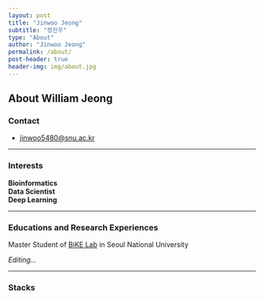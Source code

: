 ```yaml
---
layout: post
title: "Jinwoo Jeong"
subtitle: "정진우"
type: "About"
author: "Jinwoo Jeong"
permalink: /about/
post-header: true
header-img: img/about.jpg
---
```


## About William Jeong

### Contact

- [jinwoo5480@snu.ac.kr](mailto:jinwoo5480@snu.ac.kr)

---------

### Interests

**Bioinformatics**<br />**Data Scientist**<br />
**Deep Learning**

--------

### Educations and Research Experiences

Master Student of  [BiKE Lab]( http://bike.snu.ac.kr/ ) in Seoul National University

*Editing...*

---------------

### Stacks

<a frameborder="0" data-theme="dark" data-layers="1,2,3,4" data-stack-embed="true" href="https://embed.stackshare.io/stacks/embed/ff1a6df2d7d2aecdf0351d73b6540f"/><script async src="https://cdn1.stackshare.io/javascripts/client-code.js" charset="utf-8"></script>